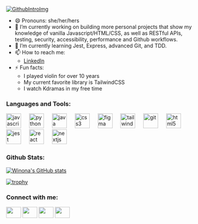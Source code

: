 [![GithubIntroImg](https://github.com/user-attachments/assets/fa8a9eda-dbdc-4cb2-b05b-7f13131296fb)](www.github.com/wmurphy-collabstar)

- 😄 Pronouns: she/her/hers
- 🔭 I’m currently working on building more personal projects that show my knowledge of vanilla Javascript/HTML/CSS, as well as RESTful APIs, testing, security, accessibility, performance and Github workflows.
- 🌱 I’m currently learning Jest, Express, advanced Git, and TDD.
- 📫 How to reach me:
  - [LinkedIn](https://www.linkedin.com/in/winona-murphy-840048170/)
- ⚡ Fun facts:
  - I played violin for over 10 years
  - My current favorite library is TailwindCSS
  - I watch Kdramas in my free time

<!--
**wmurphy-collabstar/wmurphy-collabstar** is a ✨ _special_ ✨ repository because its `README.md` (this file) appears on your GitHub profile.

Here are some ideas to get you started:

- 🔭 I’m currently working on ...
- 🌱 I’m currently learning ...
- 👯 I’m looking to collaborate on ...
- 🤔 I’m looking for help with ...
- 💬 Ask me about ...
- 📫 How to reach me: ...
- 😄 Pronouns: ...
- ⚡ Fun fact: ...
-->

<h3 align="left">Languages and Tools:</h3>
<p align="left"> 
  <a href="https://https://www.javascript.com/" target="_blank">
    <img src="https://cdn.jsdelivr.net/gh/devicons/devicon@latest/icons/javascript/javascript-original.svg" alt="javascript" width="40" height="40"/></a> &emsp;
  <a href="https://www.python.org" target="_blank"> 
    <img src="https://cdn.jsdelivr.net/gh/devicons/devicon@latest/icons/python/python-original.svg" alt="python" width="40" height="40"/></a> &emsp;
  <a href="https://www.java.com/en/" target="_blank"> 
    <img src="https://cdn.jsdelivr.net/gh/devicons/devicon@latest/icons/java/java-original.svg" alt="java" width="40" height="40"/></a> &emsp;
  <a href="https://www.w3schools.com/css/" target="_blank"> 
    <img src="https://cdn.jsdelivr.net/gh/devicons/devicon@latest/icons/css3/css3-original.svg" alt="css3" width="40" height="40"/></a> &emsp;
  <a href="https://www.figma.com/" target="_blank"> 
    <img src="https://cdn.jsdelivr.net/gh/devicons/devicon@latest/icons/figma/figma-original.svg" alt="figma" width="40" height="40"/></a> &emsp;
  <a href="https://tailwindcss.com/" target="_blank"> 
    <img src="https://cdn.jsdelivr.net/gh/devicons/devicon@latest/icons/tailwindcss/tailwindcss-original.svg" alt="tailwindcss" width="40" height="40"/></a> &emsp;
  <a href="https://git-scm.com/" target="_blank"> 
    <img src="https://cdn.jsdelivr.net/gh/devicons/devicon@latest/icons/git/git-original.svg" alt="git" width="40" height="40"/></a> &emsp;
  <a href="https://www.w3.org/html/" target="_blank"> 
    <img src="https://cdn.jsdelivr.net/gh/devicons/devicon@latest/icons/html5/html5-original.svg" alt="html5" width="40" height="40"/></a> &emsp;
  <a href="https://jestjs.io/" target="_blank"> 
    <img src="https://cdn.jsdelivr.net/gh/devicons/devicon@latest/icons/jest/jest-plain.svg" alt="jest" width="40" height="40"/></a> &emsp;
  <a href="https://react.dev/" target="_blank"> 
    <img src="https://cdn.jsdelivr.net/gh/devicons/devicon@latest/icons/react/react-original.svg" alt="react" width="40" height="40"/></a> &emsp;
  <a href="https://nextjs.org/" target="_blank"> 
    <img src="https://cdn.jsdelivr.net/gh/devicons/devicon@latest/icons/nextjs/nextjs-original.svg" alt="nextjs" width="40" height="40"/></a>  
</p>

<h3 align="left">Github Stats:</h3>

[![Winona's GitHub stats](https://github-readme-stats.vercel.app/api?username=wmurphy-collabstar&show_icons=true&theme=radical)](https://github.com/anuraghazra/github-readme-stats)

[![trophy](https://github-profile-trophy.vercel.app/?username=wmurphy-collabstar&margin-w=15&margin-h=15&theme=juicyfresh)](https://github.com/ryo-ma/github-profile-trophy)

<h3 align="left">Connect with me:</h3>
<p align="left">
  <a href="https://www.linkedin.com/in/winona-murphy-840048170/" target="_blank"><img align="center" src="https://cdn.jsdelivr.net/npm/simple-icons@3.0.1/icons/linkedin.svg" alt="" height="30" width="40" /></a>
  <a href="https://x.com/wviolinm" target="_blank"><img align="center" src="https://cdn.jsdelivr.net/npm/simple-icons@3.0.1/icons/twitter.svg" alt="" height="30" width="40" /></a>
  <a href="https://www.facebook.com/profile.php?id=100009450551735" target="_blank"><img align="center" src="https://cdn.jsdelivr.net/npm/simple-icons@3.0.1/icons/instagram.svg" alt="" height="30" width="40" /></a>
  <a href="https://www.youtube.com/@winonamurphy8229" target="_blank"><img align="center" src="https://cdn.jsdelivr.net/npm/simple-icons@3.0.1/icons/youtube.svg" alt="" height="30" width="40" /></a>
</p>
